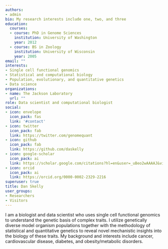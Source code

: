 ```yaml
---
authors:
- admin
bio: My research interests include one, two, and three
education:
  courses:
  - course: PhD in Genome Sciences
    institution: University of Washington
    year: 2012
  - course: BS in Zoology
    institution: University of Wisconsin
    year: 2005
email: ""
interests:
- Single cell functional genomics
- Statistical and computational biology
- Population, evolutionary, and quantitative genetics
- Data science
organizations:
- name: The Jackson Laboratory
  url: ""
role: Data scientist and computational biologist
social:
- icon: envelope
  icon_pack: fas
  link: '#contact'
- icon: twitter
  icon_pack: fab
  link: https://twitter.com/genomequant
- icon: github
  icon_pack: fab
  link: https://github.com/daskelly
- icon: google-scholar
  icon_pack: ai
  link: https://scholar.google.com/citations?hl=en&user=_uBeo2wAAAAJ&view_op=list_works&sortby=pubdate
- icon: orcid
  icon_pack: ai
  link: https://orcid.org/0000-0002-2329-2216
superuser: true
title: Dan Skelly
user_groups:
- Researchers
- Visitors
---
```


I am a biologist and data scientist who uses single cell functional genomics to understand the genetic basis of complex traits. I utilize genetically diverse model organism populations together with the methodology of statistical and quantitative genetics to reveal novel mechanistic insights into the biology of these traits. My background and interests include cancer, cardiovascular disease, diabetes, and obesity/metabolic disorders. 


